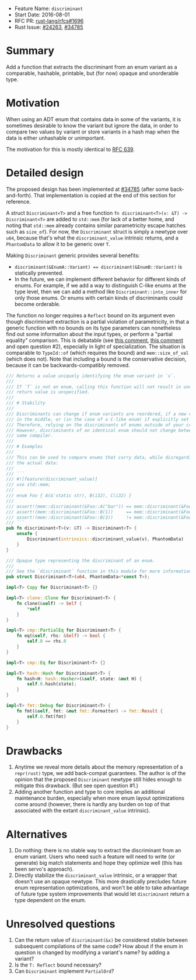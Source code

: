 - Feature Name: `discriminant`
- Start Date: 2016-08-01
- RFC PR: [rust-lang/rfcs#1696](https://github.com/rust-lang/rfcs/pull/1696)
- Rust Issue: [#24263](https://github.com/rust-lang/rust/pull/24263), [#34785](https://github.com/rust-lang/rust/pull/34785)

# Summary
[summary]: #summary

Add a function that extracts the discriminant from an enum variant as a comparable, hashable, printable, but (for now) opaque and unorderable type.

# Motivation
[motivation]: #motivation

When using an ADT enum that contains data in some of the variants, it is sometimes desirable to know the variant but ignore the data, in order to compare two values by variant or store variants in a hash map when the data is either unhashable or unimportant.

The motivation for this is mostly identical to [RFC 639](https://github.com/rust-lang/rfcs/blob/master/text/0639-discriminant-intrinsic.md#motivation).

# Detailed design
[design]: #detailed-design

The proposed design has been implemented at [#34785](https://github.com/rust-lang/rust/pull/34785) (after some back-and-forth). That implementation is copied at the end of this section for reference.

A struct `Discriminant<T>` and a free function `fn discriminant<T>(v: &T) -> Discriminant<T>` are added to `std::mem` (for lack of a better home, and noting that `std::mem` already contains similar parametricity escape hatches such as `size_of`). For now, the `Discriminant` struct is simply a newtype over `u64`, because that's what the `discriminant_value` intrinsic returns, and a `PhantomData` to allow it to be generic over `T`.

Making `Discriminant` generic provides several benefits:

- `discriminant(&EnumA::Variant) == discriminant(&EnumB::Variant)` is statically prevented.
- In the future, we can implement different behavior for different kinds of enums. For example, if we add a way to distinguish C-like enums at the type level, then we can add a method like `Discriminant::into_inner` for only those enums. Or enums with certain kinds of discriminants could become orderable.

The function no longer requires a `Reflect` bound on its argument even though discriminant extraction is a partial violation of parametricity, in that a generic function with no bounds on its type parameters can nonetheless find out some information about the input types, or perform a "partial equality" comparison. This is debatable (see [this comment](https://github.com/rust-lang/rfcs/pull/639#issuecomment-86441840), [this comment](https://github.com/rust-lang/rfcs/pull/1696#issuecomment-236669066) and open question #2), especially in light of specialization. The situation is comparable to `TypeId::of` (which requires the bound) and `mem::size_of_val` (which does not). Note that including a bound is the conservative decision, because it can be backwards-compatibly removed.

```rust
/// Returns a value uniquely identifying the enum variant in `v`.
///
/// If `T` is not an enum, calling this function will not result in undefined behavior, but the
/// return value is unspecified.
///
/// # Stability
///
/// Discriminants can change if enum variants are reordered, if a new variant is added
/// in the middle, or (in the case of a C-like enum) if explicitly set discriminants are changed.
/// Therefore, relying on the discriminants of enums outside of your crate may be a poor decision.
/// However, discriminants of an identical enum should not change between minor versions of the
/// same compiler.
///
/// # Examples
///
/// This can be used to compare enums that carry data, while disregarding
/// the actual data:
///
/// ```
/// #![feature(discriminant_value)]
/// use std::mem;
///
/// enum Foo { A(&'static str), B(i32), C(i32) }
///
/// assert!(mem::discriminant(&Foo::A("bar")) == mem::discriminant(&Foo::A("baz")));
/// assert!(mem::discriminant(&Foo::B(1))     == mem::discriminant(&Foo::B(2)));
/// assert!(mem::discriminant(&Foo::B(3))     != mem::discriminant(&Foo::C(3)));
/// ```
pub fn discriminant<T>(v: &T) -> Discriminant<T> {
    unsafe {
        Discriminant(intrinsics::discriminant_value(v), PhantomData)
    }
}

/// Opaque type representing the discriminant of an enum.
///
/// See the `discriminant` function in this module for more information.
pub struct Discriminant<T>(u64, PhantomData<*const T>);

impl<T> Copy for Discriminant<T> {}

impl<T> clone::Clone for Discriminant<T> {
    fn clone(&self) -> Self {
        *self
    }
}

impl<T> cmp::PartialEq for Discriminant<T> {
    fn eq(&self, rhs: &Self) -> bool {
        self.0 == rhs.0
    }
}

impl<T> cmp::Eq for Discriminant<T> {}

impl<T> hash::Hash for Discriminant<T> {
    fn hash<H: hash::Hasher>(&self, state: &mut H) {
        self.0.hash(state);
    }
}

impl<T> fmt::Debug for Discriminant<T> {
    fn fmt(&self, fmt: &mut fmt::Formatter) -> fmt::Result {
        self.0.fmt(fmt)
    }
}
```

# Drawbacks
[drawbacks]: #drawbacks

1. Anytime we reveal more details about the memory representation of a `repr(rust)` type, we add back-compat guarantees. The author is of the opinion that the proposed `Discriminant` newtype still hides enough to mitigate this drawback. (But see open question #1.)
2. Adding another function and type to core implies an additional maintenance burden, especially when more enum layout optimizations come around (however, there is hardly any burden on top of that associated with the extant `discriminant_value` intrinsic).

# Alternatives
[alternatives]: #alternatives

1. Do nothing: there is no stable way to extract the discriminant from an enum variant. Users who need such a feature will need to write (or generate) big match statements and hope they optimize well (this has been servo's approach).
2. Directly stabilize the `discriminant_value` intrinsic, or a wrapper that doesn't use an opaque newtype. This more drastically precludes future enum representation optimizations, and won't be able to take advantage of future type system improvements that would let `discriminant` return a type dependent on the enum.

# Unresolved questions
[unresolved]: #unresolved-questions

1. Can the return value of `discriminant(&x)` be considered stable between subsequent compilations of the same code? How about if the enum in question is changed by modifying a variant's name? by adding a variant?
2. Is the `T: Reflect` bound necessary?
3. Can `Discriminant` implement `PartialOrd`?
